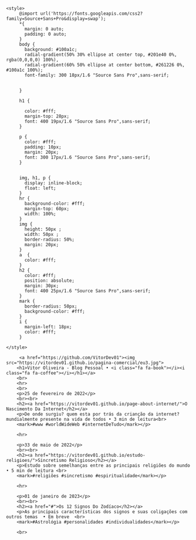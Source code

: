 <html>
<html lang="pt-br">
  <head>
    <meta http-equiv="Content-Type" content="text/html; charset=UTF-8">
    <meta name="viewport" content="width=device-width, initial-scale=1, maximum-scale=1.0">
    <meta name="robots" content="max-image-preview:large">
  	<link rel="icon" href="" sizes="32x32">
    <link rel = "stylesheet" href = "https://cdnjs.cloudflare.com/ajax/libs/font-awesome/4.7.0/css/font-awesome.min.css" >  
    <title></title>
    
    <style> 
         @import url('https://fonts.googleapis.com/css2?family=Source+Sans+Pro&display=swap');
         *{
           margin: 0 auto;
           padding: 0 auto;
         }
         body {
           background: #100a1c;
           radial-gradient(50% 30% ellipse at center top, #201e40 0%, rgba(0,0,0,0) 100%),
           radial-gradient(60% 50% ellipse at center bottom, #261226 0%, #100a1c 100%);
           font-family: 300 18px/1.6 "Source Sans Pro",sans-serif;
          
           
         }
    
         h1 {
           
           color: #fff;
           margin-top: 28px;
           font: 400 19px/1.6 "Source Sans Pro",sans-serif;
         }
   
         p {
           color: #fff;
           padding: 10px;
           margin: 20px;
           font: 300 17px/1.6 "Source Sans Pro",sans-serif;
         }
        
   
         img, h1, p {
           display: inline-block;
           float: left;
         }
         hr {
           background-color: #fff;
           margin-top: 60px;
           width: 100%;
         }
         img {
           height: 50px ;
           width: 50px ;
           border-radius: 50%;
           margin: 20px;
         }
         a  {
           color: #fff;
         }
         h2 {
           color: #fff;
           position: absolute;
           margin: 30px;
           font: 400 25px/1.6 "Source Sans Pro",sans-serif;
         }
         mark {
           border-radius: 50px;
           background-color: #fff;
         }
         i {
           margin-left: 18px;
           color: #fff;
         }
        
    </style>
  
  </head>
 
  <body> 
        
         <a href="https://github.com/VitorDev01"><img src="https://vitordev01.github.io/pagina-comercial/eu3.jpg">
        <h1>Vitor Oliveira - Blog Pessoal • <i class="fa fa-book"></i><i class="fa fa-coffee"></i></h1></a>
        <br>
        <hr>
        <br>
        <p>25 de fevereiro de 2022</p>
        <br><br>
        <h2><a href="https://vitordev01.github.io/page-about-internet/">O Nascimento Da Internet</h2></a>
        <p>De onde surgiu? quem esta por trás da crianção da internet? mundialmente presente na vida de todos • 3 min de leitura<br>
        <mark>#www #worldWideWeb #internetDeTudo</mark></p>
        
        <hr>
       
        <p>33 de maio de 2022</p>
        <br><br>
        <h2><a href="https://vitordev01.github.io/estudo-religioes/">Sincretismo Religioso</h2></a>
        <p>Estudo sobre semelhanças entre as principais religiões do mundo • 5 min de leitura <br>
        <mark>#religiões #sincretismo #espiritualidade</mark></p>
        
        <hr>
        
        <p>01 de janeiro de 2023</p>
        <br><br>
        <h2><a href="#">Os 12 Signos Do Zodíaco</h2></a>
        <p>As principais características dos signos e suas coligações com outros temas  • Em breve  <br>
        <mark>#Astrológia #personalidades #individualidades</mark></p>
        
        <br>
  </body>
</html>

